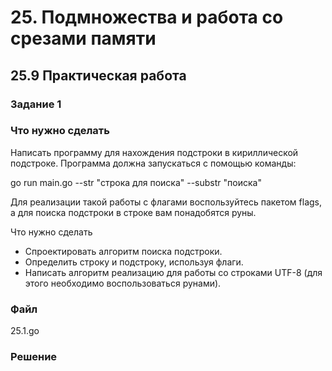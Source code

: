 # 25. Подмножества и работа со срезами памяти
## 25.9 Практическая работа
### Задание 1
### Что нужно сделать
Написать программу для нахождения подстроки в кириллической подстроке. Программа должна запускаться с помощью команды:

go run main.go --str "строка для поиска" --substr "поиска"

Для реализации такой работы с флагами воспользуйтесь пакетом flags, а для поиска подстроки в строке вам понадобятся руны.

Что нужно сделать
* Спроектировать алгоритм поиска подстроки.
* Определить строку и подстроку, используя флаги.
* Написать алгоритм реализацию для работы со строками UTF-8 (для этого необходимо воспользоваться рунами).

### Файл
25.1.go
### Решение
